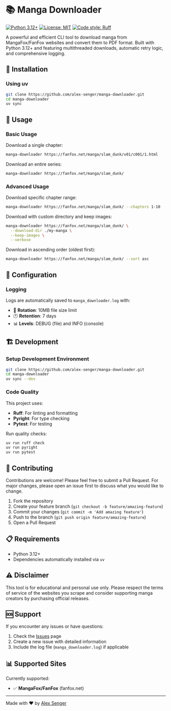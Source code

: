 # 📚 Manga Downloader

[![Python 3.12+](https://img.shields.io/badge/python-3.12+-blue.svg)](https://www.python.org/downloads/)
[![License: MIT](https://img.shields.io/badge/License-MIT-yellow.svg)](https://opensource.org/licenses/MIT)
[![Code style: Ruff](https://img.shields.io/endpoint?url=https://raw.githubusercontent.com/astral-sh/ruff/main/assets/badge/v2.json)](https://github.com/astral-sh/ruff)

A powerful and efficient CLI tool to download manga from MangaFox/FanFox websites and convert them to PDF format. Built with Python 3.12+ and featuring multithreaded downloads, automatic retry logic, and comprehensive logging.

## 🚀 Installation

### Using uv
```bash
git clone https://github.com/alex-senger/manga-downloader.git
cd manga-downloader
uv sync
```

## 📖 Usage

### Basic Usage

Download a single chapter:
```bash
manga-downloader https://fanfox.net/manga/slam_dunk/v01/c001/1.html
```

Download an entire series:
```bash
manga-downloader https://fanfox.net/manga/slam_dunk/
```

### Advanced Usage

Download specific chapter range:
```bash
manga-downloader https://fanfox.net/manga/slam_dunk/ --chapters 1-10
```

Download with custom directory and keep images:
```bash
manga-downloader https://fanfox.net/manga/slam_dunk/ \
  --download-dir ./my-manga \
  --keep-images \
  --verbose
```

Download in ascending order (oldest first):
```bash
manga-downloader https://fanfox.net/manga/slam_dunk/ --sort asc
```

## 🔧 Configuration

### Logging

Logs are automatically saved to `manga_downloader.log` with:
- 📁 **Rotation**: 10MB file size limit
- 🕐 **Retention**: 7 days
- 📊 **Levels**: DEBUG (file) and INFO (console)

## 🏗️ Development

### Setup Development Environment

```bash
git clone https://github.com/alex-senger/manga-downloader.git
cd manga-downloader
uv sync --dev
```

### Code Quality

This project uses:
- **Ruff**: For linting and formatting
- **Pyright**: For type checking  
- **Pytest**: For testing

Run quality checks:
```bash
uv run ruff check
uv run pyright
uv run pytest
```

## 🤝 Contributing

Contributions are welcome! Please feel free to submit a Pull Request. For major changes, please open an issue first to discuss what you would like to change.

1. Fork the repository
2. Create your feature branch (`git checkout -b feature/amazing-feature`)
3. Commit your changes (`git commit -m 'Add amazing feature'`)
4. Push to the branch (`git push origin feature/amazing-feature`)
5. Open a Pull Request

## 📋 Requirements

- Python 3.12+
- Dependencies automatically installed via `uv`

## ⚠️ Disclaimer

This tool is for educational and personal use only. Please respect the terms of service of the websites you scrape and consider supporting manga creators by purchasing official releases.

## 🆘 Support

If you encounter any issues or have questions:

1. Check the [Issues](https://github.com/alex-senger/manga-downloader/issues) page
2. Create a new issue with detailed information
3. Include the log file (`manga_downloader.log`) if applicable

## 📊 Supported Sites

Currently supported:
- ✅ **MangaFox/FanFox** (fanfox.net)

---

Made with ❤️ by [Alex Senger](https://github.com/alex-senger)
